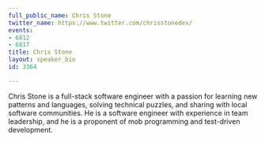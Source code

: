 ```yaml
---
full_public_name: Chris Stone
twitter_name: https://www.twitter.com/chrisstonedev/
events:
- 6812
- 6817
title: Chris Stone
layout: speaker_bio
id: 3364

---
```

Chris Stone is a full-stack software engineer with a passion for learning new patterns and languages, solving technical puzzles, and sharing with local software communities. He is a software engineer with experience in team leadership, and he is a proponent of mob programming and test-driven development.